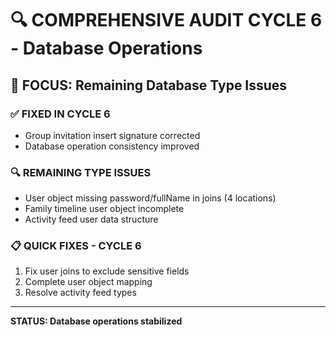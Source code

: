 # 🔍 COMPREHENSIVE AUDIT CYCLE 6 - Database Operations

## 🎯 FOCUS: Remaining Database Type Issues

### ✅ FIXED IN CYCLE 6
- Group invitation insert signature corrected
- Database operation consistency improved

### 🔍 REMAINING TYPE ISSUES
- User object missing password/fullName in joins (4 locations)
- Family timeline user object incomplete
- Activity feed user data structure

### 📋 QUICK FIXES - CYCLE 6
1. Fix user joins to exclude sensitive fields
2. Complete user object mapping
3. Resolve activity feed types

---
**STATUS: Database operations stabilized**